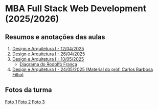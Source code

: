 # MBA Full Stack Web Development (2025/2026)

## Resumos e anotações das aulas

1. [Design e Arquitetura I - 12/04/2025](aulas/01/01-design-e-arquitetura-i.md)
2. [Design e Arquitetura I - 26/04/2025](aulas/02/02-design-e-arquitetura-i.md)
3. [Design e Arquitetura I - 10/05/2025](aulas/03/03-design-e-arquitetura-i.md)
   - [Diagrama do Rodolfo França](aulas/03/diagrama-rodolfo-franca.pdf)
4. [Design e Arquitetura I - 24/05/2025 (Material do prof. Carlos Barbosa
   Filho)](aulas/04/04-arquitetura-hexagonal-carlos-barbosa-filho-24-05-2025.pdf)

## Fotos da turma

[Foto 1](fotos/foto-1-12-04-2025.jpeg)
[Foto 2](fotos/foto-2-12-04-2025.jpeg)
[Foto 3](fotos/foto-3-12-04-2025.jpeg)
